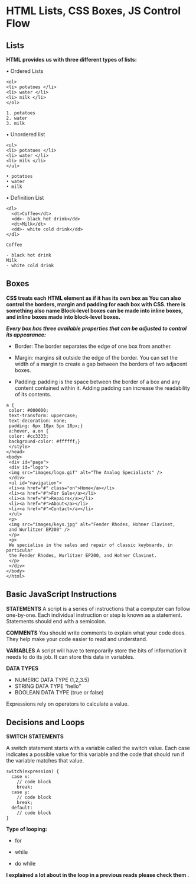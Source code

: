 # HTML Lists, CSS Boxes, JS Control Flow

## Lists

**HTML provides us with three different types of lists:**

• Ordered Lists

```
<ol>
<li> potatoes </li>
<li> water </li>
<li> milk </li>
</ol>
```

```
1. potatoes
2. water
3. milk
```

• Unordered list

```
<ul>
<li> potatoes </li>
<li> water </li>
<li> milk </li>
</ul>
```

```
• potatoes
• water
• milk
```

• Definition List

```
<dl>
  <dt>Coffee</dt>
  <dd>- black hot drink</dd>
  <dt>Milk</dt>
  <dd>- white cold drink</dd>
</dl>
```
```
Coffee

- black hot drink
Milk
- white cold drink
```

## Boxes

**CSS treats each HTML element as if it has its own box as You can also control the borders, margin and padding for each box with CSS. there is something also name Block-level boxes can be made into inline boxes, and inline boxes made into block-level boxes.**


***Every box has three available properties that can be adjusted to control its appearance:***

   * Border: The border separates the edge of one box from another.

   * Margin: margins sit outside the edge of the border. You can set the width of a margin to create a gap between the borders of two adjacent boxes.

   * Padding: padding is the space between the border of a box and any content contained within it. Adding padding can increase the readability of its contents.

```
a {
 color: #000000;
 text-transform: uppercase;
 text-decoration: none;
 padding: 6px 18px 5px 18px;}
 a:hover, a.on {
 color: #cc3333;
 background-color: #ffffff;}
 </style>
</head>
<body>
 <div id="page">
 <div id="logo">
 <img src="images/logo.gif" alt="The Analog Specialists" />
 </div>
 <ul id="navigation">
 <li><a href="#" class="on">Home</a></li>
 <li><a href="#">For Sale</a></li>
 <li><a href="#">Repairs</a></li>
 <li><a href="#">About</a></li>
 <li><a href="#">Contact</a></li>
 </ul>
 <p>
 <img src="images/keys.jpg" alt="Fender Rhodes, Hohner Clavinet, 
 and Wurlitzer EP200" />
 </p>
 <p>
 We specialise in the sales and repair of classic keyboards, in particular 
 the Fender Rhodes, Wurlitzer EP200, and Hohner Clavinet.
 </p>
 </div>
</body>
</html>
```


## Basic JavaScript Instructions


**STATEMENTS**
A script is a series of instructions that a computer can follow one-by-one. Each individual instruction or step is known as a statement. Statements should end with a semicolon.


**COMMENTS**
You should write comments to explain what your code does. They help make your code easier to read and understand.

**VARIABLES**
A script will have to temporarily store the bits of information it needs to do its job. It can store this data in variables.

**DATA TYPES**
 * NUMERIC DATA TYPE (1,2,3.5)
*  STRING DATA TYPE “hello”
 * BOOLEAN DATA TYPE (true or false)

Expressions rely on operators to calculate a value.

## Decisions and Loops

**SWITCH STATEMENTS**

A switch statement starts with a variable called the switch value. Each case indicates a possible value for this variable and the code that should run if the variable matches that value.

```
switch(expression) {
  case x:
    // code block
    break;
  case y:
    // code block
    break;
  default:
    // code block
}
```

**Type of looping:**
  *	for

* while

* do while

**I explained a lot about in the loop in a previous reads please check them .**
